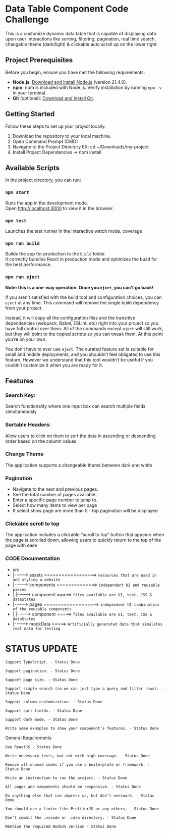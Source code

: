 # Data Table Component Code Challenge

This is a customize dynamic data table that is capable of displaying data upon user interactions like sorting, filtering, pagination, real time search, changable theme (dark/light) & clickable auto scroll up on the lower right

## Project Prerequisites

Before you begin, ensure you have met the following requirements:

- **Node.js**: [Download and install Node.js](https://nodejs.org/) (version 21.4.0).
- **npm**: npm is included with Node.js. Verify installation by running `npm -v` in your terminal.
- **Git** (optional): [Download and install Git](https://git-scm.com/).

## Getting Started

Follow these steps to set up your project locally.

1. Download the repository to your local machine.
2. Open Command Prompt (CMD)
3. Navigate to the Project Directory EX: cd ~/Downloads/my-project
4. Install Project Dependencies -> npm install

## Available Scripts

In the project directory, you can run:

### `npm start`

Runs the app in the development mode.\
Open [http://localhost:3000](http://localhost:3000) to view it in the browser.

### `npm test`

Launches the test runner in the interactive watch mode. coverage

### `npm run build`

Builds the app for production to the `build` folder.\
It correctly bundles React in production mode and optimizes the build for the best performance.

### `npm run eject`

**Note: this is a one-way operation. Once you `eject`, you can’t go back!**

If you aren’t satisfied with the build tool and configuration choices, you can `eject` at any time. This command will remove the single build dependency from your project.

Instead, it will copy all the configuration files and the transitive dependencies (webpack, Babel, ESLint, etc) right into your project so you have full control over them. All of the commands except `eject` will still work, but they will point to the copied scripts so you can tweak them. At this point you’re on your own.

You don’t have to ever use `eject`. The curated feature set is suitable for small and middle deployments, and you shouldn’t feel obligated to use this feature. However we understand that this tool wouldn’t be useful if you couldn’t customize it when you are ready for it.

## Features

### Search Key:

Search functionality where one input box can search multiple fields simultaneously

### Sortable Headers:

Allow users to click on them to sort the data in ascending or descending order based on the column values

### Change Theme

The application supports a changeable theme between dark and white

### Pagination

- Navigate to the next and previous pages.
- See the total number of pages available.
- Enter a specific page number to jump to.
- Select how many items to view per page
- If select show page are more than 5 - top pagination will be displayed

### Clickable scroll to top

The application includes a clickable "scroll to top" button that appears when the page is scrolled down, allowing users to quickly return to the top of the page with ease

### CODE Documentation

- src
- |----> assets ==================> `resources that are used in and styling a website`
- |----> components ==============> `independent UI and reusable pieces`
- | |----> component =====> `files available are UI, test, CSS & dataStates`
- |----> pages ===================> `independent UI combination of the reusable components`
- | |----> component =====> `files available are UI, test, CSS & dataStates`
- |----> mockData =====> `Artificially generated data that simulates real data for testing`











# STATUS UPDATE

`Support TypeScript. - Status Done`

`Support pagination. - Status Done`

`Support page size. - Status Done`

`Support simple search (so we can just type a query and filter rows). - Status Done`

`Support column customization. - Status Done`

`Support sort fields. - Status Done`

`Support dark mode. - Status Done`

`Write some examples to show your component’s features. - Status Done`


General Requirements

`Use ReactJS - Status Done`

`Write necessary tests, but not with high coverage. - Status Done`

`Remove all unused codes if you use a boilerplate or framework. - Status Done`

`Write an instruction to run the project. - Status Done`

`All pages and components should be responsive. - Status Done`

`Do anything else that can impress us, but don’t overwork. - Status Done`

`You should use a linter like PrettierJS or any others. - Status Done`

`Don’t commit the .vscode or .idea directory. - Status Done`

`Mention the required NodeJS version - Status Done`

